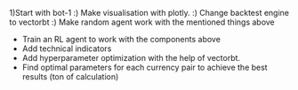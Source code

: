 1)Start with bot-1
 :) Make visualisation with plotly.
 :) Change backtest engine to vectorbt
 :) Make random agent work with the mentioned things above
 - Train an RL agent to work with the components above
 - Add technical indicators
 - Add hyperparameter optimization with the help of vectorbt.
 - Find optimal parameters for each currency pair to achieve the best results (ton of calculation)